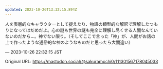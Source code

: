 ```yaml
---
updated: 2023-10-26T13:32:15.894Z
---
```


<p>人を表層的なキャラクターとして捉えたり、物語の類型的な解釈で理解したつもりになってはだめだよ。心の謎も世界の謎も完全に理解し尽くせる人間なんていないのだから…。神でない限り。（そしてここで言った「神」が、人間がお話の上で作ったような通俗的な神のようなものだと思ったら大間違い）</p>

&mdash; 2023-10-26 22:32:15 JST

Original URL: https://mastodon.social/@sakuramochi0/111301567178045033

